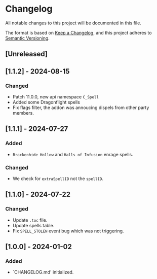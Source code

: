 # Changelog

All notable changes to this project will be documented in this file.

The format is based on [Keep a Changelog](https://keepachangelog.com/en/1.0.0/),
and this project adheres to [Semantic Versioning](https://semver.org/spec/v2.0.0.html).

## [Unreleased]

## [1.1.2] - 2024-08-15

### Changed

-   Patch 11.0.0, new api namespace `C_Spell`
-   Added some Dragonflight spells
-   Fix flags filter, the addon was annoucing dispels from other party members.

## [1.1.1] - 2024-07-27

### Added

-   `Brackenhide Hollow` and `Halls of Infusion` enrage spells.

### Changed

-   We check for `extraSpellID` not the `spellID`.

## [1.1.0] - 2024-07-22

### Changed

-   Update `.toc` file.
-   Update spells table.
-   Fix `SPELL_STOLEN` event bug which was not triggering.

## [1.0.0] - 2024-01-02

### Added

-   `CHANGELOG.md' initialized.
